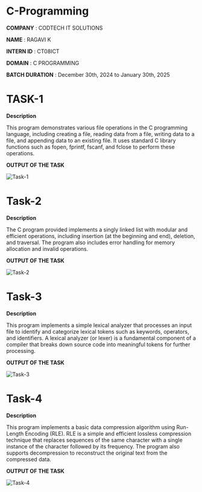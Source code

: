 # C-Programming

**COMPANY**        : CODTECH IT SOLUTIONS

**NAME**           : RAGAVI K

**INTERN ID**      : CT08ICT

**DOMAIN**         : C PROGRAMMING

**BATCH DURATION** : December 30th, 2024 to January 30th, 2025

# TASK-1
**Description**

This program demonstrates various file operations in the C programming language, including creating a file, reading data from a file, writing data to a file, and appending data to an existing file. It uses standard C library functions such as fopen, fprintf, fscanf, and fclose to perform these operations.

**OUTPUT OF THE TASK**

![Task-1](https://github.com/user-attachments/assets/e155e6c1-b446-482e-b775-a246a70d39fc)

# Task-2
**Description**

The C program provided implements a singly linked list with modular and efficient operations, including insertion (at the beginning and end), deletion, and traversal. The program also includes error handling for memory allocation and invalid operations.

**OUTPUT OF THE TASK**

![Task-2](https://github.com/user-attachments/assets/ebfe9c38-ac8d-45b3-9078-b78a3cb0881e)


# Task-3
**Description**

This program implements a simple lexical analyzer that processes an input file to identify and categorize lexical tokens such as keywords, operators, and identifiers. A lexical analyzer (or lexer) is a fundamental component of a compiler that breaks down source code into meaningful tokens for further processing.

**OUTPUT OF THE TASK**

![Task-3](https://github.com/user-attachments/assets/faf19077-90ae-4180-89d5-e4b925885830)


# Task-4
**Description**

This program implements a basic data compression algorithm using Run-Length Encoding (RLE). RLE is a simple and efficient lossless compression technique that replaces sequences of the same character with a single instance of the character followed by its frequency. The program also supports decompression to reconstruct the original text from the compressed data.

**OUTPUT OF THE TASK**

![Task-4](https://github.com/user-attachments/assets/32e05812-1e86-4eec-97d1-fddaafbeaca5)

